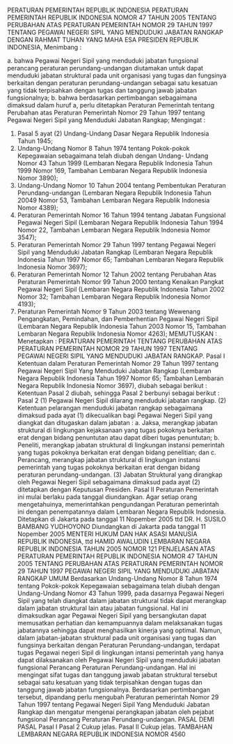  PERATURAN PEMERINTAH REPUBLIK INDONESIA PERATURAN PEMERINTAH REPUBLIK INDONESIA NOMOR 47 TAHUN 2005 TENTANG PERUBAHAN ATAS PERATURAN PEMERINTAH NOMOR 29 TAHUN 1997 TENTANG PEGAWAI NEGERI SIPIL YANG MENDUDUKI JABATAN RANGKAP
DENGAN RAHMAT TUHAN YANG MAHA ESA PRESIDEN REPUBLIK INDONESIA,
Menimbang :

a. bahwa Pegawai Negeri Sipil yang menduduki jabatan fungsional perancang peraturan perundang-undangan diutamakan untuk dapat menduduki jabatan struktural pada unit organisasi yang tugas dan fungsinya berkaitan dengan peraturan perundang-undangan sebagai satu kesatuan yang tidak terpisahkan dengan tugas dan tanggung jawab jabatan fungsionalnya;
b. bahwa berdasarkan pertimbangan sebagaimana dimaksud dalam huruf a, perlu ditetapkan Peraturan Pemerintah tentang Perubahan atas Peraturan Pemerintah Nomor 29 Tahun 1997 tentang Pegawai Negeri Sipil yang Menduduki Jabatan Rangkap;
Mengingat :

1. Pasal 5 ayat (2) Undang-Undang Dasar Negara Republik Indonesia Tahun 1945;
2. Undang-Undang Nomor 8 Tahun 1974 tentang Pokok-pokok Kepegawaian sebagaimana telah diubah dengan Undang- Undang Nomor 43 Tahun 1999 (Lembaran Negara Republik Indonesia Tahun 1999 Nomor 169, Tambahan Lembaran Negara Republik Indonesia Nomor 3890);
3. Undang-Undang Nomor 10 Tahun 2004 tentang Pembentukan Peraturan Perundang-undangan (Lembaran Negara Republik Indonesia Tahun 20049 Nomor 53, Tambahan Lembaran Negara Republik Indonesia Nomor 4389);
4. Peraturan Pemerintah Nomor 16 Tahun 1994 tentang Jabatan Fungsional Pegawai Negeri Sipil (Lembaran Negara Republik Indonesia Tahun 1994 Nomor 22, Tambahan Lembaran Negara Republik Indonesia Nomor 3547);
5. Peraturan Pemerintah Nomor 29 Tahun 1997 tentang Pegawai Negeri Sipil yang Menduduki Jabatan Rangkap (Lembaran Negara Republik Indonesia Tahun 1997 Nomor 65; Tambahan Lembaran Negara Republik Indonesia Nomor 3697);
6. Peraturan Pemerintah Nomor 12 Tahun 2002 tentang Perubahan Atas Peraturan Pemerintah Nomor 99 Tahun 2000 tentang Kenaikan Pangkat Pegawai Negeri Sipil (Lembaran Negara Republik Indonesia Tahun 2002 Nomor 32; Tambahan Lembaran Negara Republik Indonesia Nomor 4193);
7. Peraturan Pemerintah Nomor 9 Tahun 2003 tentang Wewenang Pengangkatan, Pemindahan, dan Pemberhentian Pegawai Negeri Sipil (Lembaran Negara Republik Indonesia Tahun 2003 Nomor 15, Tambahan Lembaran Negara Republik Indonesia Nomor 4263);
MEMUTUSKAN :
 Menetapkan : PERATURAN PEMERINTAH TENTANG PERUBAHAN ATAS PERATURAN PEMERINTAH NOMOR 29 TAHUN 1997 TENTANG PEGAWAI NEGERI SIPIL YANG MENDUDUKI JABATAN RANGKAP.
Pasal I
Ketentuan dalam Peraturan Pemerintah Nomor 29 Tahun 1997 tentang Pegawai Negeri Sipil Yang Menduduki Jabatan Rangkap (Lembaran Negara Republik Indonesia Tahun 1997 Nomor 65; Tambahan Lembaran Negara Republik Indonesia Nomor 3697), diubah sebagai berikut : Ketentuan Pasal 2 diubah, sehingga Pasal 2 berbunyi sebagai berikut :
Pasal 2
(1) Pegawai Negeri Sipil dilarang menduduki jabatan rangkap.
(2) Ketentuan pelarangan menduduki jabatan rangkap sebagaimana dimaksud pada ayat (1) dikecualikan bagi Pegawai Negeri Sipil yang diangkat dan ditugaskan dalam jabatan :
a. Jaksa, merangkap jabatan struktural di lingkungan kejaksanaan yang tugas pokoknya berkaitan erat dengan bidang penuntutan atau dapat diberi tugas penuntutan;
b. Peneliti, merangkap jabatan struktural di lingkungan instansi pemerintah yang tugas pokoknya berkaitan erat dengan bidang penelitian; dan
c. Perancang, merangkap jabatan struktural di lingkungan instansi pemerintah yang tugas pokoknya berkaitan erat dengan bidang peraturan perundang-undangan.
(3) Jabatan Struktural yang dirangkap oleh Pegawai Negeri Sipil sebagaimana dimaksud pada ayat (2) ditetapkan dengan Keputusan Presiden.
Pasal II
Peraturan Pemerintah ini mulai berlaku pada tanggal diundangkan.
Agar setiap orang mengetahuinya, memerintahkan pengundangan Peraturan pemerintah ini dengan penempatannya dalam Lembaran Negara Republik Indonesia. Ditetapkan di Jakarta pada tanggal 11 Nopember 2005 ttd DR. H. SUSILO BAMBANG YUDHOYONO Diundangkan di Jakarta pada tanggal 11 Nopember 2005 MENTERI HUKUM DAN HAK ASASI MANUSIA REPUBLIK INDONESIA, ttd HAMID AWALUDIN LEMBARAN NEGARA REPUBLIK INDONESIA TAHUN 2005 NOMOR 121 PENJELASAN ATAS PERATURAN PEMERINTAH REPUBLIK INDONESIA NOMOR 47 TAHUN 2005 TENTANG PERUBAHAN ATAS PERATURAN PEMERINTAH NOMOR 29 TAHUN 1997 PEGAWAI NEGERI SIPIL YANG MENDUDUKI JABATAN RANGKAP UMUM Berdasarkan Undang-Undang Nomor 8 Tahun 1974 tentang Pokok-pokok Kepegawaian sebagaimana telah diubah dengan Undang-Undang Nomor 43 Tahun 1999, pada dasarnya Pegawai Negeri Sipil yang telah diangkat dalam jabatan struktural tidak dapat merangkap dalam jabatan struktural lain atau jabatan fungsional. Hal ini dimaksudkan agar Pegawai Negeri Sipil yang bersangkutan dapat memusatkan perhatian dan kemampuannya dalam melaksanakan tugas jabatannya sehingga dapat menghasilkan kinerja yang optimal. Namun, dalam jabatan-jabatan struktural pada unit organisasi yang tugas dan fungsinya berkaitan dengan Peraturan Perundang-undangan, terdapat tugas Pegawai negeri Sipil di lingkungan intansi pemerintah yang hanya dapat dilaksanakan oleh Pegawai Negeri Sipil yang menduduki jabatan fungsional Perancang Peraturan Perundang-undangan. Hal ini mengingat sifat tugas dan tanggung jawab jabatan struktural tersebut sebagai satu kesatuan yang tidak terpisahkan dengan tugas dan tanggung jawab jabatan fungsionalnya. Berdasarkan pertimbangan tersebut, dipandang perlu mengubah Peraturan pemerintah Nomor 29 Tahun 1997 tentang Pegawai Negeri Sipil Yang Menduduki Jabatan Rangkap dan mengatur mengenai perangkapan jabatan oleh pejabat fungsional Perancang Peraturan Perundang-undangan. PASAL DEMI PASAL
Pasal I
Pasal 2
Cukup jelas.
Pasal II
Cukup jelas. TAMBAHAN LEMBARAN NEGARA REPUBLIK INDONESIA NOMOR 4560